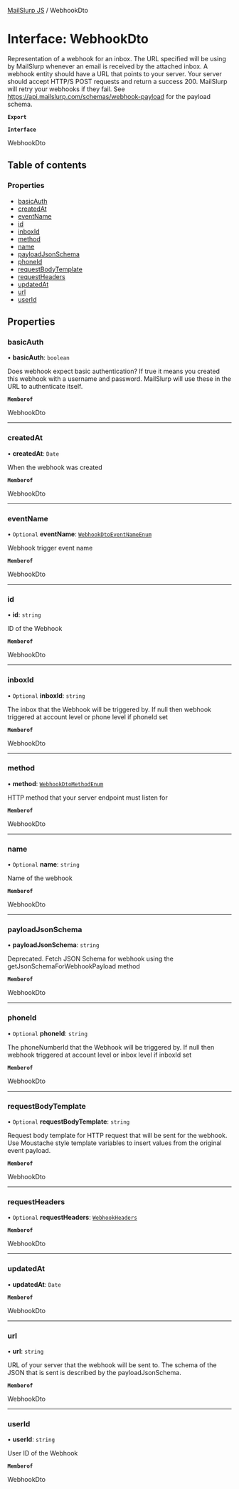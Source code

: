 [MailSlurp JS](../README.md) / WebhookDto

# Interface: WebhookDto

Representation of a webhook for an inbox. The URL specified will be using by MailSlurp whenever an email is received by the attached inbox. A webhook entity should have a URL that points to your server. Your server should accept HTTP/S POST requests and return a success 200. MailSlurp will retry your webhooks if they fail. See https://api.mailslurp.com/schemas/webhook-payload for the payload schema.

**`Export`**

**`Interface`**

WebhookDto

## Table of contents

### Properties

- [basicAuth](WebhookDto.md#basicauth)
- [createdAt](WebhookDto.md#createdat)
- [eventName](WebhookDto.md#eventname)
- [id](WebhookDto.md#id)
- [inboxId](WebhookDto.md#inboxid)
- [method](WebhookDto.md#method)
- [name](WebhookDto.md#name)
- [payloadJsonSchema](WebhookDto.md#payloadjsonschema)
- [phoneId](WebhookDto.md#phoneid)
- [requestBodyTemplate](WebhookDto.md#requestbodytemplate)
- [requestHeaders](WebhookDto.md#requestheaders)
- [updatedAt](WebhookDto.md#updatedat)
- [url](WebhookDto.md#url)
- [userId](WebhookDto.md#userid)

## Properties

### basicAuth

• **basicAuth**: `boolean`

Does webhook expect basic authentication? If true it means you created this webhook with a username and password. MailSlurp will use these in the URL to authenticate itself.

**`Memberof`**

WebhookDto

___

### createdAt

• **createdAt**: `Date`

When the webhook was created

**`Memberof`**

WebhookDto

___

### eventName

• `Optional` **eventName**: [`WebhookDtoEventNameEnum`](../enums/WebhookDtoEventNameEnum.md)

Webhook trigger event name

**`Memberof`**

WebhookDto

___

### id

• **id**: `string`

ID of the Webhook

**`Memberof`**

WebhookDto

___

### inboxId

• `Optional` **inboxId**: `string`

The inbox that the Webhook will be triggered by. If null then webhook triggered at account level or phone level if phoneId set

**`Memberof`**

WebhookDto

___

### method

• **method**: [`WebhookDtoMethodEnum`](../enums/WebhookDtoMethodEnum.md)

HTTP method that your server endpoint must listen for

**`Memberof`**

WebhookDto

___

### name

• `Optional` **name**: `string`

Name of the webhook

**`Memberof`**

WebhookDto

___

### payloadJsonSchema

• **payloadJsonSchema**: `string`

Deprecated. Fetch JSON Schema for webhook using the getJsonSchemaForWebhookPayload method

**`Memberof`**

WebhookDto

___

### phoneId

• `Optional` **phoneId**: `string`

The phoneNumberId that the Webhook will be triggered by. If null then webhook triggered at account level or inbox level if inboxId set

**`Memberof`**

WebhookDto

___

### requestBodyTemplate

• `Optional` **requestBodyTemplate**: `string`

Request body template for HTTP request that will be sent for the webhook. Use Moustache style template variables to insert values from the original event payload.

**`Memberof`**

WebhookDto

___

### requestHeaders

• `Optional` **requestHeaders**: [`WebhookHeaders`](WebhookHeaders.md)

**`Memberof`**

WebhookDto

___

### updatedAt

• **updatedAt**: `Date`

**`Memberof`**

WebhookDto

___

### url

• **url**: `string`

URL of your server that the webhook will be sent to. The schema of the JSON that is sent is described by the payloadJsonSchema.

**`Memberof`**

WebhookDto

___

### userId

• **userId**: `string`

User ID of the Webhook

**`Memberof`**

WebhookDto
